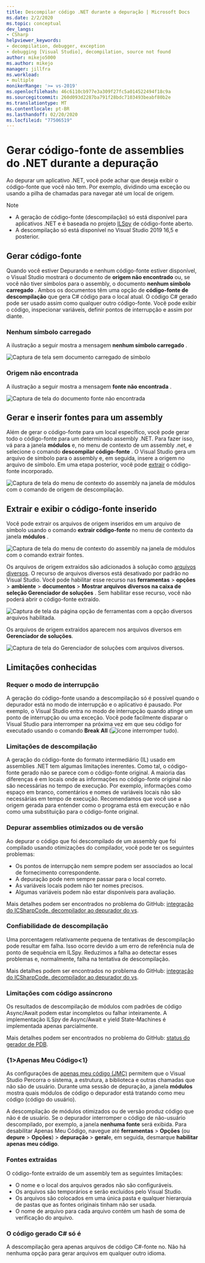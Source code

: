 ```yaml
---
title: Descompilar código .NET durante a depuração | Microsoft Docs
ms.date: 2/2/2020
ms.topic: conceptual
dev_langs:
- CSharp
helpviewer_keywords:
- decompilation, debugger, exception
- debugging [Visual Studio], decompilation, source not found
author: mikejo5000
ms.author: mikejo
manager: jillfra
ms.workload:
- multiple
monikerRange: '>= vs-2019'
ms.openlocfilehash: 46c6110cb977e3a309f27fc5a014522494f18c9a
ms.sourcegitcommit: 260d093d2287ba791f28bdc7103493beabf80b2e
ms.translationtype: MT
ms.contentlocale: pt-BR
ms.lasthandoff: 02/20/2020
ms.locfileid: "77506519"
---
```

# <a name="generate-source-code-from-net-assemblies-while-debugging"></a>Gerar código-fonte de assemblies do .NET durante a depuração

Ao depurar um aplicativo .NET, você pode achar que deseja exibir o código-fonte que você não tem. Por exemplo, dividindo uma exceção ou usando a pilha de chamadas para navegar até um local de origem.

> [!NOTE]
> * A geração de código-fonte (descompilação) só está disponível para aplicativos .NET e é baseada no projeto [ILSpy](https://github.com/icsharpcode/ILSpy) de código-fonte aberto.
> * A descompilação só está disponível no Visual Studio 2019 16,5 e posterior.

## <a name="generate-source-code"></a>Gerar código-fonte

Quando você estiver Depurando e nenhum código-fonte estiver disponível, o Visual Studio mostrará o documento de **origem não encontrado** ou, se você não tiver símbolos para o assembly, o documento **nenhum símbolo carregado** . Ambos os documentos têm uma opção de **código-fonte de descompilação** que gera C# código para o local atual. O código C# gerado pode ser usado assim como qualquer outro código-fonte. Você pode exibir o código, inspecionar variáveis, definir pontos de interrupção e assim por diante.

### <a name="no-symbols-loaded"></a>Nenhum símbolo carregado

A ilustração a seguir mostra a mensagem **nenhum símbolo carregado** .

![Captura de tela sem documento carregado de símbolo](media/decompilation-no-symbol-found.png)

### <a name="source-not-found"></a>Origem não encontrada

A ilustração a seguir mostra a mensagem **fonte não encontrada** .

![Captura de tela do documento fonte não encontrada](media/decompilation-no-source-found.png)

## <a name="generate-and-embed-sources-for-an-assembly"></a>Gerar e inserir fontes para um assembly

Além de gerar o código-fonte para um local específico, você pode gerar todo o código-fonte para um determinado assembly .NET. Para fazer isso, vá para a janela **módulos** e, no menu de contexto de um assembly .net, e selecione o comando **descompilar código-fonte** . O Visual Studio gera um arquivo de símbolo para o assembly e, em seguida, insere a origem no arquivo de símbolo. Em uma etapa posterior, você pode [extrair](#extract-and-view-the-embedded-source-code) o código-fonte incorporado.

![Captura de tela do menu de contexto do assembly na janela de módulos com o comando de origem de descompilação.](media/decompilation-decompile-source-code.png)

## <a name="extract-and-view-the-embedded-source-code"></a>Extrair e exibir o código-fonte inserido

Você pode extrair os arquivos de origem inseridos em um arquivo de símbolo usando o comando **extrair código-fonte** no menu de contexto da janela **módulos** .

![Captura de tela do menu de contexto do assembly na janela de módulos com o comando extrair fontes.](media/decompilation-extract-source-code.png)

Os arquivos de origem extraídos são adicionados à solução como [arquivos diversos](../ide/reference/miscellaneous-files.md). O recurso de arquivos diversos está desativado por padrão no Visual Studio. Você pode habilitar esse recurso nas **ferramentas** > **opções** > **ambiente** > **documentos** > **Mostrar arquivos diversos na caixa de seleção Gerenciador de soluções** . Sem habilitar esse recurso, você não poderá abrir o código-fonte extraído.

![Captura de tela da página opção de ferramentas com a opção diversos arquivos habilitada.](media/decompilation-tools-options-misc-files.png)

Os arquivos de origem extraídos aparecem nos arquivos diversos em **Gerenciador de soluções**.

![Captura de tela do Gerenciador de soluções com arquivos diversos.](media/decompilation-solution-explorer.png)

## <a name="known-limitations"></a>Limitações conhecidas

### <a name="requires-break-mode"></a>Requer o modo de interrupção

A geração do código-fonte usando a descompilação só é possível quando o depurador está no modo de interrupção e o aplicativo é pausado. Por exemplo, o Visual Studio entra no modo de interrupção quando atinge um ponto de interrupção ou uma exceção. Você pode facilmente disparar o Visual Studio para interromper na próxima vez em que seu código for executado usando o comando **Break All** (![ícone interromper tudo](media/decompilation-break-all.png)).

### <a name="decompilation-limitations"></a>Limitações de descompilação

A geração do código-fonte do formato intermediário (IL) usado em assemblies .NET tem algumas limitações inerentes. Como tal, o código-fonte gerado não se parece com o código-fonte original. A maioria das diferenças é em locais onde as informações no código-fonte original não são necessárias no tempo de execução. Por exemplo, informações como espaço em branco, comentários e nomes de variáveis locais não são necessárias em tempo de execução. Recomendamos que você use a origem gerada para entender como o programa está em execução e não como uma substituição para o código-fonte original.

### <a name="debug-optimized-or-release-assemblies"></a>Depurar assemblies otimizados ou de versão

Ao depurar o código que foi descompilado de um assembly que foi compilado usando otimizações do compilador, você pode ter os seguintes problemas:
- Os pontos de interrupção nem sempre podem ser associados ao local de fornecimento correspondente.
- A depuração pode nem sempre passar para o local correto.
- As variáveis locais podem não ter nomes precisos.
- Algumas variáveis podem não estar disponíveis para avaliação.

Mais detalhes podem ser encontrados no problema do GitHub: [integração do ICSharpCode. decompilador ao depurador do vs](https://github.com/icsharpcode/ILSpy/issues/1901).

### <a name="decompilation-reliability"></a>Confiabilidade de descompilação

Uma porcentagem relativamente pequena de tentativas de descompilação pode resultar em falha. Isso ocorre devido a um erro de referência nula de ponto de sequência em ILSpy.  Reduzimos a falha ao detectar esses problemas e, normalmente, falha na tentativa de descompilação.

Mais detalhes podem ser encontrados no problema do GitHub: [integração do ICSharpCode. decompilador ao depurador do vs](https://github.com/icsharpcode/ILSpy/issues/1901).

### <a name="limitations-with-async-code"></a>Limitações com código assíncrono

Os resultados de descompilação de módulos com padrões de código Async/Await podem estar incompletos ou falhar inteiramente. A implementação ILSpy de Async/Await e yield State-Machines é implementada apenas parcialmente. 

Mais detalhes podem ser encontrados no problema do GitHub: [status do gerador de PDB](https://github.com/icsharpcode/ILSpy/issues/1422).

### <a name="just-my-code"></a>{1&gt;Apenas Meu Código&lt;1}

As configurações de [apenas meu código (JMC)](https://docs.microsoft.com/visualstudio/debugger/just-my-code) permitem que o Visual Studio Percorra o sistema, a estrutura, a biblioteca e outras chamadas que não são de usuário. Durante uma sessão de depuração, a janela **módulos** mostra quais módulos de código o depurador está tratando como meu código (código do usuário).

A descompilação de módulos otimizados ou de versão produz código que não é de usuário. Se o depurador interromper o código de não-usuário descompilado, por exemplo, a janela **nenhuma fonte** será exibida. Para desabilitar Apenas Meu Código, navegue até **ferramentas** > **Opções** (ou **depure** > **Opções**) > **depuração** > **geral**e, em seguida, desmarque **habilitar apenas meu código**.

### <a name="extracted-sources"></a>Fontes extraídas

O código-fonte extraído de um assembly tem as seguintes limitações:
- O nome e o local dos arquivos gerados não são configuráveis.
- Os arquivos são temporários e serão excluídos pelo Visual Studio.
- Os arquivos são colocados em uma única pasta e qualquer hierarquia de pastas que as fontes originais tinham não ser usada.
- O nome de arquivo para cada arquivo contém um hash de soma de verificação do arquivo.

### <a name="generated-code-is-c-only"></a>O código gerado C# só é
A descompilação gera apenas arquivos de código C#-fonte no. Não há nenhuma opção para gerar arquivos em qualquer outro idioma.
